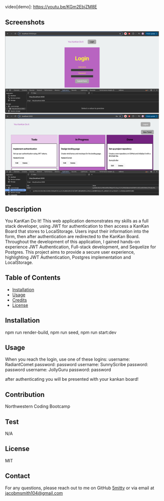 ## <YOUKANKANDOIT>

video[demo]: https://youtu.be/KGm2EbjZM8E

## Screenshots

![No JWT in LocalStorage Pre-Login](<Assets/Pre-Login No LS JWT.png>)
![JWT in LocalStorage After Login](<Assets/Login LocalStorage JWT.png>)

## Description

You KanKan Do It! This web application demonstrates my skills as a 
full stack developer, using JWT for authentication to then access a
KanKan Board that stores to LocalStorage. Users input their information 
into the form, then after authentication are redirected to the KanKan Board.
Throughout the development of this application, I gained hands-on experience
JWT Authentication, Full-stack development, and Sequelize for Postgres.
This project aims to provide a secure user experience, highlighting
JWT Authentication, Postgres implementation and LocalStorage.

## Table of Contents

- [Installation](#installation)
- [Usage](#usage)
- [Credits](#credits)
- [License](#license)

## Installation

npm run render-build, npm run seed, npm run start:dev

## Usage

When you reach the login, use one of these logins:
username: RadiantComet password: password
username: SunnyScribe password: password
username: JollyGuru password: password

after authenticating you will be presented with your kankan board!

## Contribution

Northwestern Coding Bootcamp

## Test

N/A

## License

MIT

## Contact

For any questions, please reach out to me on GitHub [5mitty](https://github.com/5mitty) or via email at jacobmsmith104@gmail.com